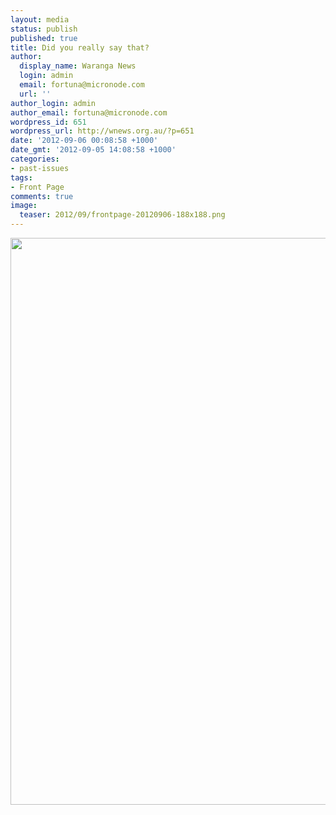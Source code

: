 ```yaml
---
layout: media
status: publish
published: true
title: Did you really say that?
author:
  display_name: Waranga News
  login: admin
  email: fortuna@micronode.com
  url: ''
author_login: admin
author_email: fortuna@micronode.com
wordpress_id: 651
wordpress_url: http://wnews.org.au/?p=651
date: '2012-09-06 00:08:58 +1000'
date_gmt: '2012-09-05 14:08:58 +1000'
categories:
- past-issues
tags:
- Front Page
comments: true
image:
  teaser: 2012/09/frontpage-20120906-188x188.png
---
```


<a href="{{ site.url }}/images/2012/09/frontpage-20120906.pdf"><img class="alignnone size-full wp-image-648" title="Front Page - September 6, 2012" alt="" src="{{ site.url }}/images/2012/09/frontpage-20120906.png" width="624" height="907" /></a>
